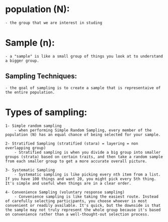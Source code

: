 # population (N): 
    - the group that we are interest in studing

# Sample (n): 
    - a "sample" is like a small group of things you look at to understand a bigger group. 

## Sampling Techniques:
    - the goal of sampling is to create a sample that is representaive of the entire population.

# Types of sampling:
    1- Simple random sampling
        - when performing Simple Random Sampling, every member of the population (N) has an equal chance of being selected for your sample.

    2- Stratified Sampling (stratified (stara) = layering = non overlapping group)
        - Stratified sampling is when you divide a big group into smaller groups (strata) based on certain traits, and then take a random sample from each smaller group to get a more accurate overall picture.
    
    3- Systematic Sampling
        - Systematic sampling is like picking every nth item from a list. If you have 100 things and want 20, you might pick every 5th thing. It's simple and useful when things are in a clear order.

    4- Convenience Sampling (voluntary response sampling)
        - Convenience sampling is like taking the easiest route. Instead of carefully selecting participants, you choose whoever is most convenient or readily available. It's quick, but the downside is that the sample may not truly represent the whole group because it's based on convenience rather than a well-thought-out selection process.
 